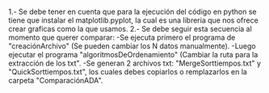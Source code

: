 1.- Se debe tener en cuenta que para la ejecución del código en python se tiene que instalar el matplotlib.pyplot,
la cual es una libreria que nos ofrece crear graficas como la que usamos.
2.- Se debe seguir esta secuencia al momento que querer comparar:
  -Se ejecuta primero el programa de "creaciónArchivo" (Se pueden cambiar los N datos manualmente).
  -Luego ejecutar el programa "algoritmosDeOrdenamiento" (Cambiar la ruta para la extracción de los txt".
  -Se generan 2 archivos txt: "MergeSorttiempos.txt" y "QuickSorttiempos.txt", los cuales debes copiarlos o remplazarlos
  en la carpeta "ComparaciónADA".
